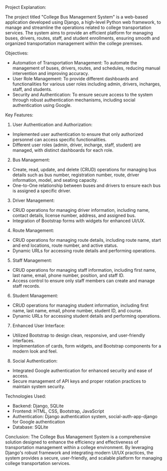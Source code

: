 Project Explanation:

The project titled "College Bus Management System" is a web-based application developed using Django, a high-level Python web framework, to manage and streamline the operations related to college transportation services. The system aims to provide an efficient platform for managing buses, drivers, routes, staff, and student enrollments, ensuring smooth and organized transportation management within the college premises.

Objectives:
- Automation of Transportation Management: To automate the management of buses, drivers, routes, and schedules, reducing manual intervention and improving accuracy.
- User Role Management: To provide different dashboards and functionalities for various user roles including admin, drivers, incharges, staff, and students.
- Security and Authentication: To ensure secure access to the system through robust authentication mechanisms, including social authentication using Google.

Key Features:
1. User Authentication and Authorization:
- Implemented user authentication to ensure that only authorized personnel can access specific functionalities.
- Different user roles (admin, driver, incharge, staff, student) are managed, with distinct dashboards for each role.
2. Bus Management:
- Create, read, update, and delete (CRUD) operations for managing bus details such as bus number, registration number, route, driver information, model, and seating capacity.
- One-to-One relationship between buses and drivers to ensure each bus is assigned a specific driver.
3. Driver Management:
- CRUD operations for managing driver information, including name, contact details, license number, address, and assigned bus.
- Integration of Bootstrap forms with widgets for enhanced UI/UX.
4. Route Management:
- CRUD operations for managing route details, including route name, start and end locations, route number, and active status.
- Dynamic URLs for accessing route details and performing operations.
5. Staff Management:
- CRUD operations for managing staff information, including first name, last name, email, phone number, position, and staff ID.
- Access control to ensure only staff members can create and manage staff records.
6. Student Management:
- CRUD operations for managing student information, including first name, last name, email, phone number, student ID, and course.
- Dynamic URLs for accessing student details and performing operations.
7. Enhanced User Interface:
- Utilized Bootstrap to design clean, responsive, and user-friendly interfaces.
- Implementation of cards, form widgets, and Bootstrap components for a modern look and feel.
8. Social Authentication:
- Integrated Google authentication for enhanced security and ease of access.
- Secure management of API keys and proper rotation practices to maintain system security.

Technologies Used:
- Backend: Django, SQLite
- Frontend: HTML, CSS, Bootstrap, JavaScript
- Authentication: Django authentication system, social-auth-app-django for Google authentication
- Database: SQLite

Conclusion:
The College Bus Management System is a comprehensive solution designed to enhance the efficiency and effectiveness of transportation management within a college environment. By leveraging Django's robust framework and integrating modern UI/UX practices, the system provides a secure, user-friendly, and scalable platform for managing college transportation services.
